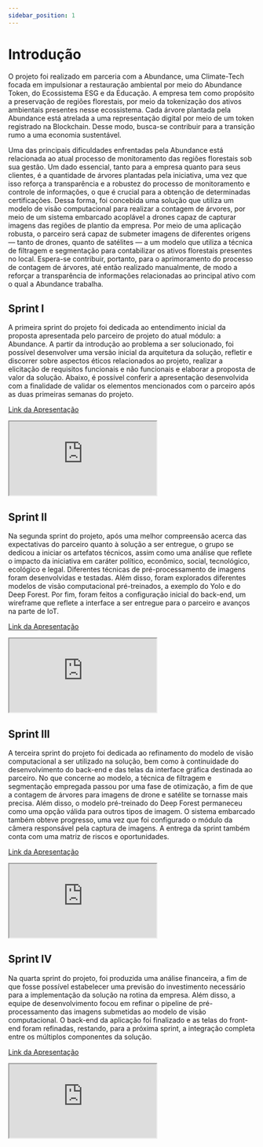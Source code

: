 ```yaml
---
sidebar_position: 1
---
```


# Introdução

O projeto foi realizado em parceria com a Abundance, uma Climate-Tech focada em impulsionar a restauração ambiental por meio do Abundance Token, do Ecossistema ESG e da Educação. A empresa tem como propósito a preservação de regiões florestais, por meio da tokenização dos ativos ambientais presentes nesse ecossistema. Cada árvore plantada pela Abundance está atrelada a uma representação digital por meio de um token registrado na Blockchain. Desse modo, busca-se contribuir para a transição rumo a uma economia sustentável.

Uma das principais dificuldades enfrentadas pela Abundance está relacionada ao atual processo de monitoramento das regiões florestais sob sua gestão. Um dado essencial, tanto para a empresa quanto para seus clientes, é a quantidade de árvores plantadas pela iniciativa, uma vez que isso reforça a transparência e a robustez do processo de monitoramento e controle de informações, o que é crucial para a obtenção de determinadas certificações. Dessa forma, foi concebida uma solução que utiliza um modelo de visão computacional para realizar a contagem de árvores, por meio de um sistema embarcado acoplável a drones capaz de capturar imagens das regiões de plantio da empresa. Por meio de uma aplicação robusta, o parceiro será capaz de submeter imagens de diferentes origens — tanto de drones, quanto de satélites — a um modelo que utiliza a técnica de filtragem e segmentação para contabilizar os ativos florestais presentes no local. Espera-se contribuir, portanto, para o aprimoramento do processo de contagem de árvores, até então realizado manualmente, de modo a reforçar a transparência de informações relacionadas ao principal ativo com o qual a Abundance trabalha.

## Sprint I

A primeira sprint do projeto foi dedicada ao entendimento inicial da proposta apresentada pelo parceiro de projeto do atual módulo: a Abundance. A partir da introdução ao problema a ser solucionado, foi possível desenvolver uma versão inicial da arquitetura da solução, refletir e discorrer sobre aspectos éticos relacionados ao projeto, realizar a elicitação de requisitos funcionais e não funcionais e elaborar a proposta de valor da solução. Abaixo, é possível conferir a apresentação desenvolvida com a finalidade de validar os elementos mencionados com o parceiro após as duas primeiras semanas do projeto.

[Link da Apresentação](https://www.canva.com/design/DAGNpmUOvWY/Gw6Dxmuhb92pNnTuBn0p7w/view?utm_content=DAGNpmUOvWY&utm_campaign=designshare&utm_medium=link&utm_source=editor)


<iframe loading="lazy"
    style={{ display: 'block', margin: 'auto', width: '100%', height: '66vh' }}
    src="https:&#x2F;&#x2F;www.canva.com&#x2F;design&#x2F;DAGNpmUOvWY&#x2F;sLBiKmd1eifRcLapwvwGMQ&#x2F;view?embed">
</iframe>

## Sprint II

Na segunda sprint do projeto, após uma melhor compreensão acerca das expectativas do parceiro quanto à solução a ser entregue, o grupo se dedicou a iniciar os artefatos técnicos, assim como uma análise que reflete o impacto da iniciativa em caráter político, econômico, social, tecnológico, ecológico e legal. Diferentes técnicas de pré-processamento de imagens foram desenvolvidas e testadas. Além disso, foram explorados diferentes modelos de visão computacional pré-treinados, a exemplo do Yolo e do Deep Forest. Por fim, foram feitos a configuração inicial do back-end, um wireframe que reflete a interface a ser entregue para o parceiro e avanços na parte de IoT.

[Link da Apresentação](https://www.canva.com/design/DAGOq_xx3ew/MySbNL7Xq7jQawBKOJSjwg/view?utm_content=DAGOq_xx3ew&utm_campaign=designshare&utm_medium=link&utm_source=editor)

<iframe loading="lazy"
    style={{ display: 'block', margin: 'auto', width: '100%', height: '66vh' }}
    src="https:&#x2F;&#x2F;www.canva.com&#x2F;design&#x2F;DAGOq_xx3ew&#x2F;CoKnZH9W0i4J-JkrzlFbrQ&#x2F;view?embed">
</iframe>

## Sprint III

A terceira sprint do projeto foi dedicada ao refinamento do modelo de visão computacional a ser utilizado na solução, bem como à continuidade do desenvolvimento do back-end e das telas da interface gráfica destinada ao parceiro. No que concerne ao modelo, a técnica de filtragem e segmentação empregada passou por uma fase de otimização, a fim de que a contagem de árvores para imagens de drone e satélite se tornasse mais precisa. Além disso, o modelo pré-treinado do Deep Forest permaneceu como uma opção válida para outros tipos de imagem. O sistema embarcado também obteve progresso, uma vez que foi configurado o módulo da câmera responsável pela captura de imagens. A entrega da sprint também conta com uma matriz de riscos e oportunidades.

[Link da Apresentação](https://www.canva.com/design/DAGQSCSuBtE/6tyOzo8CLOO-KwYEjYuZBQ/view?utm_content=DAGQSCSuBtE&utm_campaign=designshare&utm_medium=link&utm_source=editor)

<iframe loading="lazy"
    style={{ display: 'block', margin: 'auto', width: '100%', height: '66vh' }}
    src="https:&#x2F;&#x2F;www.canva.com&#x2F;design&#x2F;DAGQSCSuBtE&#x2F;k_o24i_FEs8oyepbN0qYOw&#x2F;view?embed">
</iframe>

## Sprint IV

Na quarta sprint do projeto, foi produzida uma análise financeira, a fim de que fosse possível estabelecer uma previsão do investimento necessário para a implementação da solução na rotina da empresa. Além disso, a equipe de desenvolvimento focou em refinar o pipeline de pré-processamento das imagens submetidas ao modelo de visão computacional. O back-end da aplicação foi finalizado e as telas do front-end foram refinadas, restando, para a próxima sprint, a integração completa entre os múltiplos componentes da solução.

[Link da Apresentação](https://www.canva.com/design/DAGR3VpNoA8/awAvnATskHF7mnkez3gPhg/view?utm_content=DAGR3VpNoA8&utm_campaign=designshare&utm_medium=link&utm_source=editor)

<iframe loading="lazy"
    style={{ display: 'block', margin: 'auto', width: '100%', height: '66vh' }}
    src="https://www.canva.com/design/DAGR3VpNoA8/28rJrZwGOn3LgoOFcpyXqQ/view?embed">
</iframe>
